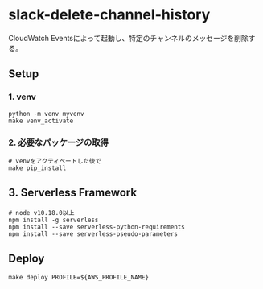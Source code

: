 # slack-delete-channel-history
CloudWatch Eventsによって起動し、特定のチャンネルのメッセージを削除する。  

## Setup

### 1. venv
```
python -m venv myvenv
make venv_activate
```

### 2. 必要なパッケージの取得
```
# venvをアクティベートした後で
make pip_install
```

## 3. Serverless Framework
```
# node v10.18.0以上
npm install -g serverless
npm install --save serverless-python-requirements
npm install --save serverless-pseudo-parameters
```

## Deploy
```
make deploy PROFILE=${AWS_PROFILE_NAME}
```